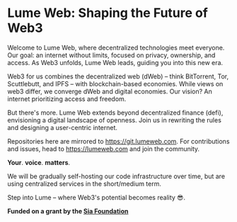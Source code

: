 # Lume Web: Shaping the Future of Web3

Welcome to Lume Web, where decentralized technologies meet everyone. Our goal: an internet without limits, focused on privacy, ownership, and access. As Web3 unfolds, Lume Web leads, guiding you into this new era.

Web3 for us combines the decentralized web (dWeb) – think BitTorrent, Tor, Scuttlebutt, and IPFS – with blockchain-based economies. While views on web3 differ, we converge dWeb and digital economies. Our vision? An internet prioritizing access and freedom.

But there's more. Lume Web extends beyond decentralized finance (defi), envisioning a digital landscape of openness. Join us in rewriting the rules and designing a user-centric internet.

Repositories here are mirrored to https://git.lumeweb.com. For contributions and issues, head to https://lumeweb.com and join the community. 

**Your**. **voice**. **matters**.

We will be gradually self-hosting our code infrastructure over time, but are using centralized services in the short/medium term.

Step into Lume – where Web3's potential becomes reality 😎.

**Funded on a grant by the [Sia Foundation](https://sia.tech/grants)**
